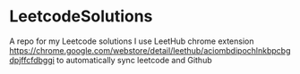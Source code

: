 # LeetcodeSolutions

A repo for my Leetcode solutions
I use LeetHub chrome extension https://chrome.google.com/webstore/detail/leethub/aciombdipochlnkbpcbgdpjffcfdbggi to automatically sync leetcode and Github
